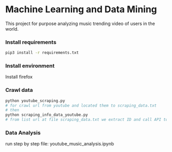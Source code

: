 # Machine Learning and Data Mining
This project for purpose analyzing music trending video of users in the world.

### Install requirements

```bash
pip3 install -r requirements.txt
```
### Install environment
Install firefox

### Crawl data

```bash
python youtube_scraping.py
# for crawl url from youtube and located them to scraping_data.txt
# then 
python scraping_info_data_youtube.py 
# from list url at file scraping_data.txt we extract ID and call API to youtube to get the information of each video and store in file list_infor.csv and id are stored in file list_id.txt
```

### Data Analysis
run step by step file: youtube_music_analysis.ipynb
